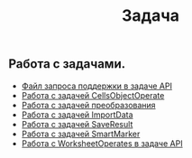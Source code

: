 ﻿---
title: Задача
second_title: Aspose.Cells Cloud Documen
type: docs
url: /ru/tasks/
aliases: [/working-with-tasks/]
keywords: REST API, task, spreadsheets, exce
description: "Cells.Cloud API для Excel работать: работать с Excel с задачами"
weight: 100
---
## Работа с задачами.


- [Файл запроса поддержки в задаче API](/cells/ru/support-request-file-in-task-api/)
- [Работа с задачей CellsObjectOperate](/cells/ru/working-with-cellsobjectoperate-task/)
- [Работа с задачей преобразования](/cells/ru/working-with-convert-task/)
- [Работа с задачей ImportData](/cells/ru/working-with-importdata-task/)
- [Работа с задачей SaveResult](/cells/ru/working-with-saveresult-task/)
- [Работа с задачей SmartMarker](/cells/ru/working-with-smartmarker-task/)
- [Работа с WorksheetOperates в задаче API](/cells/ru/working-with-worksheetoperates-in-task-api/)
